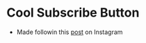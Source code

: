 # Cool Subscribe Button

- Made followin this [post](https://www.instagram.com/p/C53N74ZgaLX/?img_index=2) on Instagram